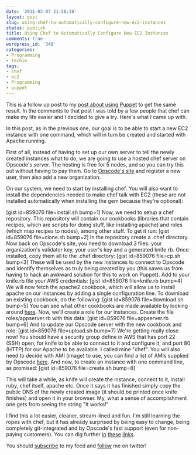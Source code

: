 ```yaml
---
date: '2011-03-07 21:56:38'
layout: post
slug: using-chef-to-automatically-configure-new-ec2-instances
status: publish
title: Using Chef to Automatically Configure New EC2 Instances
comments: true
wordpress_id: '348'
categories:
- Programming
- techie
tags:
- chef
- ec2
- Programming
- puppet
---
```


This is a follow up post to my [post about using Puppet](http://www.codelord.net/2010/12/19/using-puppet-to-automatically-configure-new-ec2-instances/) to get the same result. In the comments to that post I was told by a few people that chef can make my life easier and I decided to give a try. Here's what I came up with.

In this post, as in the previous one, our goal is to be able to start a new EC2 instance with one command, which will in turn be created and started with Apache running.

First of all, instead of having to set up our own server to tell the newly created instances what to do, we are going to use a hosted chef server on Opscode's server. The hosting is free for 5 nodes, and so you can try this out without having to pay them. Go to [Opscode's site](http://opscode.com) and register a new user, then also add a new organization.

On our system, we need to start by installing chef. You will also want to install the dependencies needed to make chef talk with EC2 (these are not installed automatically when installing the gem because they're optional):

[gist id=859076 file=install.sh bump=1]
Now, we need to setup a chef repository. This repository will contain our cookbooks (libraries that contain recipes, which are scripts for doing stuff, like installing apache) and roles (which map recipes to nodes), among other stuff. To get it run:
[gist id=859076 file=clone.sh bump=2]
In the repository create a .chef directory. Now back on Opscode's site, you need to download 3 files: your organization's validator key, your user's key and a generated knife.rb. Once installed, copy them all to the .chef directory:
[gist id=859076 file=cp.sh bump=3]
These will be used by the new instances to connect to Opscode and identify themselves as truly being created by you (this saves us from having to hack an awkward solution for this to work on Puppet).  Add to your knife.rb file your AWS credentials:
[gist id=859076 file=knife.rb bump=4]
We will now fetch the apache2 cookbook, which will allow us to install apache on our instances by adding a single configuration line. To download an existing cookbook, do the following:
[gist id=859076 file=download.sh bump=5]
You can see what other cookbooks are made available by looking around [here](http://github.com/opscode/cookbooks). Now, we'll create a role for our instances. Create the file roles/appserver.rb with this data:
[gist id=859076 file=appserver.rb bump=6]
And to update our Opscode server with the new cookbook and role:
[gist id=859076 file=upload.sh bump=7]
We're getting really close now! You should have a security group define in AWS that has port 22 (SSH) open, for knife to be able to connect to it and configure it, and port 80 (HTTP) for our Apache to be available. I called mine "chef". You will also need to decide with AMI (image) to use, you can find a list of AMIs supplied by Opscode [here](http://wiki.opscode.com/display/chef/Amazon+EC2+AMIs+with+Chef).  And now, to create an instance with one command line, as promised:
[gist id=859076 file=create.sh bump=8]

This will take a while, as knife will create the instance, connect to it, install ruby, chef itself, apache etc. Once it says it has finished simply copy the public DNS of the newly created image (it should be printed once knife finishes) and open it in your browser. My, what a sense of accomplishment one gets from seeing the string "It works!"

I find this a lot easier, cleaner, stream-lined and fun. I'm still learning the ropes with chef, but it has already surprised by being easy to change, being completely git-integrated and by Opscode's fast support (even for non-paying customers). You can dig further [in](http://wiki.opscode.com/display/chef/Quick+Start) [these](http://wiki.opscode.com/display/chef/Launch+Cloud+Instances+with+Knife) [links](http://help.opscode.com/kb/start/how-to-get-started).

You should [subscribe](http://feeds.feedburner.com/TheCodeDump) to my feed and [follow](http://twitter.com/avivby) me on twitter!

